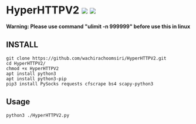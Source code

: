 # HyperHTTPV2 ![](https://img.shields.io/badge/Version-2.0-brightgreen.svg) ![](https://img.shields.io/badge/license-MIT-blue.svg)

**Warning: Please use command "ulimit -n 999999" before use this in linux**

## INSTALL

    git clone https://github.com/wachirachoomsiri/HyperHTTPV2.git
    cd HyperHTTPV2/
    chmod +x HyperHTTPV2
    apt install python3
    apt install python3-pip
    pip3 install PySocks requests cfscrape bs4 scapy-python3
   


## Usage

    python3 ./HyperHTTPV2.py

